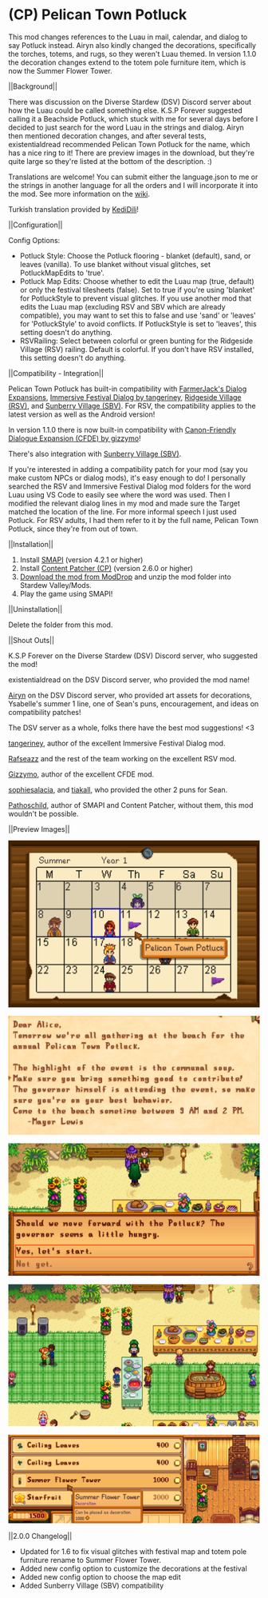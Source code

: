 # (CP) Pelican Town Potluck
This mod changes references to the Luau in mail, calendar, and dialog to say Potluck instead. Airyn also kindly changed the decorations, specifically the torches, totems, and rugs, so they weren't Luau themed. In version 1.1.0 the decoration changes extend to the totem pole furniture item, which is now the Summer Flower Tower.


||Background||

There was discussion on the Diverse Stardew (DSV) Discord server about how the Luau could be called something else. K.S.P Forever suggested calling it a Beachside Potluck, which stuck with me for several days before I decided to just search for the word Luau in the strings and dialog. Airyn then mentioned decoration changes, and after several tests, existentialdread recommended Pelican Town Potluck for the name, which has a nice ring to it! There are preview images in the download, but they're quite large so they're listed at the bottom of the description. :)

Translations are welcome! You can submit either the language.json to me or the strings in another language for all the orders and I will incorporate it into the mod. See more information on the <a href="https://stardewvalleywiki.com/Modding:Translations">wiki</a>.

Turkish translation provided by <a href="https://www.moddrop.com/stardew-valley/profile/225898">KediDili</a>!


||Configuration||

Config Options:
* Potluck Style: Choose the Potluck flooring - blanket (default), sand, or leaves (vanilla). To use blanket without visual glitches, set PotluckMapEdits to 'true'.
* Potluck Map Edits: Choose whether to edit the Luau map (true, default) or only the festival tilesheets (false). Set to true if you're using 'blanket' for PotluckStyle to prevent visual glitches. If you use another mod that edits the Luau map (excluding RSV and SBV which are already compatible), you may want to set this to false and use 'sand' or 'leaves' for 'PotluckStyle' to avoid conflicts. If PotluckStyle is set to 'leaves', this setting doesn't do anything.
* RSVRailing: Select between colorful or green bunting for the Ridgeside Village (RSV) railing. Default is colorful. If you don't have RSV installed, this setting doesn't do anything.

||Compatibility - Integration||

Pelican Town Potluck has built-in compatibility with <a href="https://www.nexusmods.com/stardewvalley/mods/9972">FarmerJack's Dialog Expansions</a>, <a href="https://www.nexusmods.com/stardewvalley/mods/2612">Immersive Festival Dialog by tangeriney</a>, <a href="https://www.nexusmods.com/stardewvalley/mods/7286">Ridgeside Village (RSV)</a>, and <a href="https://www.nexusmods.com/stardewvalley/mods/11111">Sunberry Village (SBV)</a>. For RSV, the compatibility applies to the latest version as well as the Android version!

In version 1.1.0 there is now built-in compatibility with <a href="https://www.nexusmods.com/stardewvalley/mods/2544">Canon-Friendly Dialogue Expansion (CFDE) by gizzymo</a>!

There's also integration with <a href="https://www.nexusmods.com/stardewvalley/mods/11111">Sunberry Village (SBV)</a>.

If you're interested in adding a compatibility patch for your mod (say you make custom NPCs or dialog mods), it's easy enough to do! I personally searched the RSV and Immersive Festival Dialog mod folders for the word Luau using VS Code to easily see where the word was used. Then I modified the relevant dialog lines in my mod and made sure the Target matched the location of the line. For more informal speech I just used Potluck. For RSV adults, I had them refer to it by the full name, Pelican Town Potluck, since they're from out of town.


||Installation||

1. Install <a href="https://smapi.io/">SMAPI</a> (version 4.2.1 or higher)
2. Install <a href="https://www.nexusmods.com/stardewvalley/mods/1915">Content Patcher (CP)</a> (version 2.6.0 or higher)
3. <a href="https://www.moddrop.com/stardew-valley/mods/1032927-pelican-town-potluck">Download the mod from ModDrop</a> and unzip the mod folder into Stardew Valley/Mods.
4. Play the game using SMAPI!


||Uninstallation||

Delete the folder from this mod.


||Shout Outs||

K.S.P Forever on the Diverse Stardew (DSV) Discord server, who suggested the mod!

existentialdread on the DSV Discord server, who provided the mod name!

<a href="https://www.moddrop.com/stardew-valley/profile/182160/mods">Airyn</a> on the DSV Discord server, who provided art assets for decorations, Ysabelle's summer 1 line, one of Sean's puns, encouragement, and ideas on compatibility patches!

The DSV server as a whole, folks there have the best mod suggestions! <3

<a href="https://www.nexusmods.com/stardewvalley/users/25845075?tab=user+files">tangeriney</a>, author of the excellent Immersive Festival Dialog mod.

<a href="https://www.nexusmods.com/stardewvalley/users/66167516?tab=user+files">Rafseazz</a> and the rest of the team working on the excellent RSV mod.

<a href="https://www.nexusmods.com/stardewvalley/users/6238934?tab=user+files">Gizzymo</a>, author of the excellent CFDE mod.

<a href="https://www.nexusmods.com/stardewvalley/users/6976914?tab=user+files">sophiesalacia</a>, and <a href="https://www.nexusmods.com/stardewvalley/users/112768378?tab=user+files">tiakall</a>, who provided the other 2 puns for Sean.

<a href="https://www.nexusmods.com/stardewvalley/users/1552317?tab=user+files">Pathoschild</a>, author of SMAPI and Content Patcher, without them, this mod wouldn't be possible.

||Preview Images||

![Calendar Change](Preview%20Images/Calendar%20Change.png)

![Mail Change](Preview%20Images/Mail%20Change.png)

![Lewis Dialog Change](Preview%20Images/Lewis%20Dialog%20Change.png)

![Decorations Changes](Preview%20Images/Decoration%20Changes.png)

![Furniture Change](Preview%20Images/Furniture%20Change.png)

||2.0.0 Changelog||
* Updated for 1.6 to fix visual glitches with festival map and totem pole furniture rename to Summer Flower Tower.
* Added new config option to customize the decorations at the festival
* Added new config option to choose the map edit
* Added Sunberry Village (SBV) compatibility